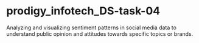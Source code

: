 # prodigy_infotech_DS-task-04
Analyzing and visualizing sentiment patterns in social media data to understand public opinion and attitudes towards specific topics or brands.
